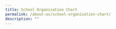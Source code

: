 ```yaml
---
title: School Organisation Chart
permalink: /about-us/school-organisation-chart/
description: ""
---
```

